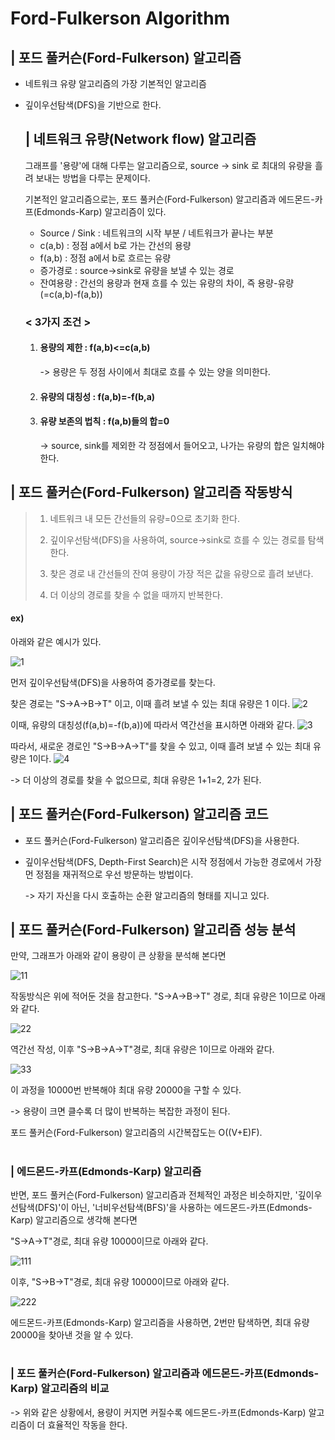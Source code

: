 # Ford-Fulkerson Algorithm

## | 포드 풀커슨(Ford-Fulkerson) 알고리즘
 - 네트워크 유량 알고리즘의 가장 기본적인 알고리즘
 - 깊이우선탐색(DFS)을 기반으로 한다.


    ## | 네트워크 유량(Network flow) 알고리즘
    
      그래프를 '용량'에 대해 다루는 알고리즘으로, source -> sink 로 최대의 유량을 흘려 보내는 방법을 다루는 문제이다.


      기본적인 알고리즘으로는, 포드 풀커슨(Ford-Fulkerson) 알고리즘과 에드몬드-카프(Edmonds-Karp) 알고리즘이 있다.
    
    - Source / Sink : 네트워크의 시작 부분 / 네트워크가 끝나는 부분
    - c(a,b) : 정점 a에서 b로 가는 간선의 용량 
    - f(a,b) : 정점 a에서 b로 흐르는 유량
    - 증가경로 : source->sink로 유량을 보낼 수 있는 경로
    - 잔여용량 : 간선의 용량과 현재 흐를 수 있는 유량의 차이, 즉 용량-유량(=c(a,b)-f(a,b))



     ### < 3가지 조건 >

     1. #### 용량의 제한 : f(a,b)<=c(a,b) 
        
        -> 용량은 두 정점 사이에서 최대로 흐를 수 있는 양을 의미한다.
     2. #### 유량의 대칭성 : f(a,b)=-f(b,a)
     3. #### 유량 보존의 법칙 : f(a,b)들의 합=0 

        ->  source, sink를 제외한 각 정점에서 들어오고, 나가는 유량의 합은 일치해야 한다.



    
## | 포드 풀커슨(Ford-Fulkerson) 알고리즘 작동방식


> 1.   네트워크 내 모든 간선들의 유량=0으로 초기화 한다.
>
> 2.   깊이우선탐색(DFS)을 사용하여, source->sink로 흐를 수 있는 경로를 탐색한다. 
>
> 3.   찾은 경로 내 간선들의 잔여 용량이 가장 적은 값을 유량으로 흘려 보낸다.
>
> 4.   더 이상의 경로를 찾을 수 없을 때까지 반복한다.



#### ex) 
 아래와 같은 예시가 있다.

![1](https://user-images.githubusercontent.com/101811119/165832692-e94ba0dd-6ae0-453e-a84e-cf2a1c51f0a1.png)

먼저 깊이우선탐색(DFS)을 사용하여 증가경로를 찾는다.

찾은 경로는 "S->A->B->T" 이고, 이때 흘려 보낼 수 있는 최대 유량은 1 이다.
![2](https://user-images.githubusercontent.com/101811119/165820276-7b20b01d-e322-4dd3-8295-0e0793971bb5.png)

이때, 유량의 대칭성(f(a,b)=-f(b,a))에 따라서 역간선을 표시하면 아래와 같다.
![3](https://user-images.githubusercontent.com/101811119/165820391-fcee9188-7ffe-44bf-a84c-5ea6e6e94ee7.png)

따라서, 새로운 경로인 "S->B->A->T"를 찾을 수 있고, 이때 흘려 보낼 수 있는 최대 유량은 1이다.
![4](https://user-images.githubusercontent.com/101811119/165820399-6fad062c-879f-4bf7-84b6-3a67b632f576.png)


-> 더 이상의 경로를 찾을 수 없으므로, 최대 유량은 1+1=2, 2가 된다.

## | 포드 풀커슨(Ford-Fulkerson) 알고리즘 코드

- 포드 풀커슨(Ford-Fulkerson) 알고리즘은 깊이우선탐색(DFS)을 사용한다.

- 깊이우선탐색(DFS, Depth-First Search)은 시작 정점에서 가능한 경로에서 가장 먼 정점을 재귀적으로 우선 방문하는 방법이다. 
    
     -> 자기 자신을 다시 호출하는 순환 알고리즘의 형태를 지니고 있다.


## | 포드 풀커슨(Ford-Fulkerson) 알고리즘 성능 분석

만약, 그래프가 아래와 같이 용량이 큰 상황을 분석해 본다면

![11](https://user-images.githubusercontent.com/101811119/165832753-4d8215fb-6701-4812-b225-f92c107ae1aa.png)


작동방식은 위에 적어둔 것을 참고한다.
 "S->A->B->T" 경로, 최대 유량은 1이므로 아래와 같다.

![22](https://user-images.githubusercontent.com/101811119/165832769-ee20e293-64a7-4546-8c17-100eef471959.png)


역간선 작성, 이후 "S->B->A->T"경로, 최대 유량은 1이므로 아래와 같다.

![33](https://user-images.githubusercontent.com/101811119/165832775-edda32e6-cf3a-41b5-a092-397ceee70d4d.png)


이 과정을 10000번 반복해야 최대 유량 20000을 구할 수 있다.

-> 용량이 크면 클수록 더 많이 반복하는 복잡한 과정이 된다.

포드 풀커슨(Ford-Fulkerson) 알고리즘의 시간복잡도는 O((V+E)F).
#

### | 에드몬드-카프(Edmonds-Karp) 알고리즘


반면,  포드 풀커슨(Ford-Fulkerson) 알고리즘과 전체적인 과정은 비슷하지만, '깊이우선탐색(DFS)'이 아닌, '너비우선탐색(BFS)'을 사용하는 에드몬드-카프(Edmonds-Karp) 알고리즘으로 생각해 본다면

"S->A->T"경로, 최대 유량 10000이므로 아래와 같다.

![111](https://user-images.githubusercontent.com/101811119/165832790-4daaad97-78f2-40f0-bcee-f0cceb3b0714.png)


이후, "S->B->T"경로, 최대 유량 10000이므로 아래와 같다.

![222](https://user-images.githubusercontent.com/101811119/165832811-1e68872d-b877-4de1-951a-2a152a3ffbd0.png)

에드몬드-카프(Edmonds-Karp) 알고리즘을 사용하면, 2번만 탐색하면, 최대 유량 20000을 찾아낸 것을 알 수 있다.

#

### |  포드 풀커슨(Ford-Fulkerson) 알고리즘과 에드몬드-카프(Edmonds-Karp) 알고리즘의 비교


-> 위와 같은 상황에서, 용량이 커지면 커질수록 에드몬드-카프(Edmonds-Karp) 알고리즘이 더 효율적인 작동을 한다.


